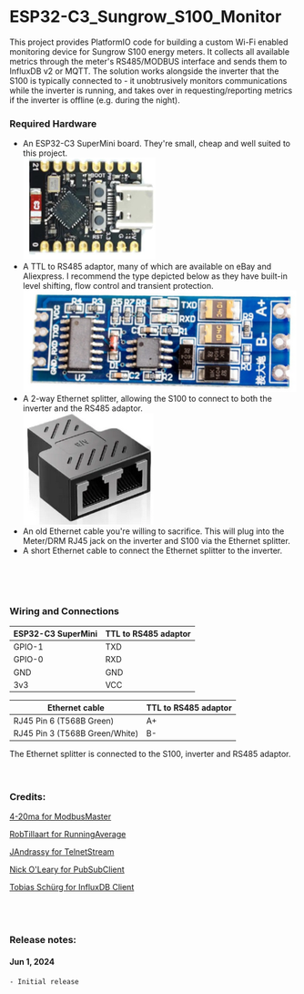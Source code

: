 # ESP32-C3_Sungrow_S100_Monitor
This project provides PlatformIO code for building a custom Wi-Fi enabled monitoring device for Sungrow S100 energy meters. It collects all available metrics through the meter's RS485/MODBUS interface and sends them to InfluxDB v2 or MQTT.
The solution works alongside the inverter that the S100 is typically connected to - it unobtrusively monitors communications while the inverter is running, and takes over in requesting/reporting metrics if the inverter is offline (e.g. during the night).

### Required Hardware
- An ESP32-C3 SuperMini board. They're small, cheap and well suited to this project.  
![ESP32-C3 SuperMini](https://github.com/octal-ip/ESP32-C3_Sungrow_S100_Monitor/blob/main/pics/ESP32-C3_SuperMini.png?raw=true "ESP32-C3 SuperMini")
- A TTL to RS485 adaptor, many of which are available on eBay and Aliexpress. I recommend the type depicted below as they have built-in level shifting, flow control and transient protection.  
![TTL to RS485 Module](https://github.com/octal-ip/ESP32-C3_Sungrow_S100_Monitor/blob/main/pics/TTL_RS485_Module.png "TTL to RS485 Module")  
- A 2-way Ethernet splitter, allowing the S100 to connect to both the inverter and the RS485 adaptor.  
![Ethernet splitter](https://github.com/octal-ip/ESP32-C3_Sungrow_S100_Monitor/blob/main/pics/Ethernet_splitter.png "Ethernet splitter")  
- An old Ethernet cable you're willing to sacrifice. This will plug into the Meter/DRM RJ45 jack on the inverter and S100 via the Ethernet splitter.
- A short Ethernet cable to connect the Ethernet splitter to the inverter.
<br />
<br />
<br />

### Wiring and Connections
| ESP32-C3 SuperMini | TTL to RS485 adaptor |
| ------------ | ------------ |
| GPIO-1 | TXD |
| GPIO-0 | RXD |
| GND | GND |
| 3v3 | VCC |
  
| Ethernet cable | TTL to RS485 adaptor |
| ------------ | ------------ |
| RJ45 Pin 6 (T568B Green) | A+ | - |
| RJ45 Pin 3 (T568B Green/White) | B- | - |  

The Ethernet splitter is connected to the S100, inverter and RS485 adaptor.
<br />
<br />
<br />

### Credits:
[4-20ma for ModbusMaster](https://github.com/4-20ma/ModbusMaster)  
  
[RobTillaart for RunningAverage](https://github.com/RobTillaart/RunningAverage)  
  
[JAndrassy for TelnetStream](https://github.com/jandrassy/TelnetStream)  
  
[Nick O'Leary for PubSubClient](https://github.com/knolleary/pubsubclient)  
  
[Tobias Schürg for InfluxDB Client](https://github.com/tobiasschuerg/InfluxDB-Client-for-Arduino/)  
<br />
<br />
<br />

### Release notes:
#### Jun 1, 2024
	- Initial release
